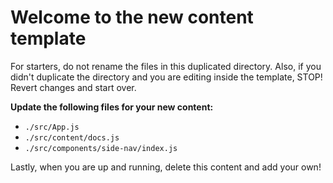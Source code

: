 # Welcome to the new content template

For starters, do not rename the files in this duplicated directory. Also, if you didn't duplicate the directory and you are editing inside the template, STOP! Revert changes and start over.

**Update the following files for your new content:**

* `./src/App.js`
* `./src/content/docs.js`
* `./src/components/side-nav/index.js`

Lastly, when you are up and running, delete this content and add your own!
